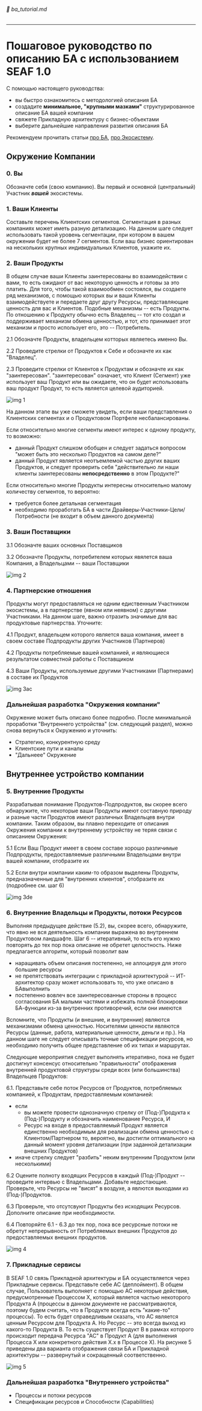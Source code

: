 ###### :green_book: ba_tutorial.md

---

# Пошаговое руководство по описанию БА с использованием SEAF 1.0

С помощью настоящего руководства:
* вы быстро ознакомитесь с методологией описания БА 
* создадите **минимальное, "крупными мазками"** структурированное описание БА вашей компании
* свяжете Прикладную архитектуру с бизнес-объектами
* выберите дальнейшие направления развития описания БА

Рекомендуем прочитать статьи [про БА](/docs/ba_entry), [про Экосистему](/docs/ecosystem_main).

## Окружение Компании

### 0. Вы
Обозначте себя (свою компанию). Вы первый и основной (центральный) Участник ***вашей*** экосистемы.

### 1. Ваши Клиенты
Составьте перечень Клиентских сегментов. Сегментация в разных компаниях может иметь разную детализацию. На данном шаге следует использовать такой уровень сегментации, при котором в вашем окружении будет не более 7 сегментов. Если ваш бизнес ориентирован на нескольких крупных индивидуальных Клиентов, укажите их.

### 2. Ваши Продукты
В общем случае ваши Клиенты заинтересованы во взаимодействии с вами, то есть ожидают от вас некоторую ценность и готовы за это платить. Для того, чтобы такой взаимообмен состоялся, вы создаете ряд механизмов, с помощью которых вы и ваши Клиенты взаимодействуете и передаете друг другу Ресурсы, представляющие ценность для вас и Клиентов. Подобные механизмы -- есть Продукты. По отношению к Продукту обычно есть Владелец -- тот кто создал и поддерживает механизм обмена ценностью, и тот, кто принимает этот механизм и просто использует его, это -- Потребитель.

2.1 Обозначте Продукты, владельцем котторых являетесь именно Вы. 

2.2 Проведите стрелки от Продуктов к Себе и обозначте их как "Владелец".

2.3 Проведите стрелки от Клиентов к Продуктам и обозначте их как "заинтересован". "заинтересован" означает, что Клиент (Сегмент) уже использует ваш Продукт или вы ожидаете, что он будет использовать ваш продукт Продукт, то есть является целевой аудиторией. 

![img 1](ba_tutorial_1.png)

На данном этапе вы уже сможете увидеть, если ваши представления о Клиентских сегментах и о Продуктовом Портфеле несбалансированы.

Если относительно многие сегменты имеют интерес к одному продукту, то возможно:
* данный Продукт слишком обобщен и следует задаться вопросом "может быть это несколько Продуктов на самом деле?"
* данный Продукт является неотъемлемой частью других ваших Продуктов, и следует проверить себя "действительно ли наши клиенты заинтересованы **непосредственно** в этом Продукте?"

Если относительно многие Продукты интересны относительно малому количеству сегментов, то вероятно:
* требуется более детальная сегментация
* необходимо проработать БА в части Драйверы-Участники-Цели/Потребности (не входит в объем данного документа)


### 3. Ваши Поставщики
3.1 Обозначте ваших основных Поставщиков

3.2 Обозначте Продукты, потребителем которых явялется ваша Компания, а Владельцами -- ваши Поставщики

![img 2](ba_tutorial_2.png)


### 4. Партнерские отношения
Продукты могут предоставляться не одним едиственным Участником экосистемы, а в партнерстве (явном или неявном) с другими Участниками.
На данном шаге, важно отразить значимые для вас продуктовые партнерства. Уточните:

4.1 Продукт, владельцем которого является ваша компания, имеет в своем составе Подпродукты других Участников (Партнеров)

4.2 Продукты потребляемые вашей компанией, и являющиеся результатом совместной работы с Поставщиком

4.3 Ваши Продукты, используемые другими Участниками (Партнерами) в составе их Продуктов

![img 3ac](ba_tutorial_3ac.png)

### Дальнейшая разработка "Окружения компании"
Окружение может быть описано более подробно. После минимальной проработки "Внутреннего устройства" (см. следующий раздел), можно снова вернуться к Окружению и уточнить:
* Стратегию, конкурентную среду
* Клиентские пути и каналы
* "Дальнеее" Окружение

## Внутреннее устройство компании

### 5. Внутренние Продукты
Разрабатывая понимание Продуктов-Подпродуктов, вы скорее всего обнаружите, что некоторые ваши Продукты имеют составную природу и разные части Продуктов имеют различных Владельцев внутри компании. Таким образом, вы плавно переходите от описания Окружения компании к внутреннему устройству не теряя связи с описанием Окружения:

5.1 Если Ваш Продукт имеет в своем составе хорошо различимые Подпродукты, предоставляемые различными Владельцами внутри вашей компании, отобразите их

5.2 Если внутри компании каким-то образом выделены Продукты, предназначенные для "внутренних клиентов", отобразите их (подробнее см. шаг 6)

![img 3de](ba_tutorial_3de.png)

### 6. Внутренние Владельцы и Продукты, потоки Ресурсов
Выполняя предыдущее действие (5.2), вы, скорее всего, обнаружите, что явно не вся деятельность компании выражена во внутреннем Продуктовом ландшафте. Шаг 6 -- итеративный, то есть его нужно повторять до тех пор пока описание не обретет целостность. Ниже предлагается алгоритм, который позволит вам
* наращивать объем описания постепенно, не аллоцируя для этого большие ресурсы
* не препятствовать интеграции с прикладной архитектурой -- ИТ-архитектор сразу может использовать то, что уже описано в БАвыполнить
* постепенно вовлеч все заинтересованные стороны в процесс согласования БА малыми частями и избежать полной блокировки БА-функции из-за внутренних противоречий, если они имеются 

Вспомните, что Продукты (и внешние, и внутренние) являются механизмами обмена ценностью. Носителями ценности являются Ресурсы (данные, работа, материальные ценности, деньги и пр.). На данном шаге не следует описывать точные спецификации ресурсов, но необходимо получить общее представление об их типах и маршрутах.

Следующие мероприятия следует выполнять итеративно, пока не будет достигнут консенсус относительно "правильности" отображения внутренней продуктовой структуры среди всех (или большинства) Владельцев Продуктов:

6.1. Представьте себе поток Ресурсов от Продуктов, потребляемых компанией, к Продуктам, предоставляемым компанией:
* если
    * вы можете провести однозначную стрелку от (Под-)Продукта к (Под-)Продукту и обозначить наименование Ресурса, И
    * Ресурс на входе в предоставляемый Продукт является единственно необходимым для реализации обмена ценностью с Клиентом/Партнером
то, вероятно, вы достигли оптимального на данный момент уровня детализации  (при заданной детализации внешних Продуктов)
* иначе
стрелку следует "разбить" неким внутренним Продуктом (или несколькими)

6.2 Оцените полноту входящих Ресурсов в каждый (Под-)Продукт -- проведите интервью с Владельцами. Добавьте недостающие. Проверьте, что Ресурсы не "висят" в воздухе, а явлются выходами из (Под-)Продуктов.

6.3 Проверьте, что отсутсвуют Продукты без исходящих Ресурсов. Дополните описание при необходимости.

6.4 Повторяйте 6.1 - 6.3 до тех пор, пока все ресурсные потоки не обретут непрерывность от Потребляемых внешних Продуктов до предоставляемых внешних продуктов.

![img 4](ba_tutorial_4.png)

### 7. Прикладные сервисы

В SEAF 1.0 связь Прикладной архитектуры и БА осуществляется через Прикладные сервисы. Представьте себе АС (деплоймент). В общем случае, Пользователь выполняет с помощью АС некоторые действия, предусмотренные Процессом Х, который является частью некоторого Продукта А (процессы в данном документе не рассматриваются, поэтому будем считать, что в Продукте всегда есть "какие-то" процессы). То есть будет справедливым сказать, что АС является ценным Ресурсом для Продукта А. Но Ресурс -- это всегда выход из какого-то Продукта B. То есть существует Продукт B в рамках которого происходит передача  Ресурса "АС" в Продукт А (для выполнения Процесса X или конкретного действия Х.х в Процессе Х). На рисунке 5 приведены два варианта отображения связи БА и Прикладной архитектуры -- развернутый и сокращенный соответственно.

![img 5](ba_tutorial_5.png)


### Дальнейшая разработка "Внутреннего устройства"
* Процессы и потоки ресурсов
* Спецификации ресурсов и Способности (Capabilities)
